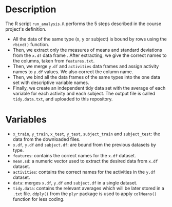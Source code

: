 # Description

The R script `run_analysis.R` performs the 5 steps described in the course project's definition.

* All the data of the same type (x, y or subject) is bound by rows using the `rbind()` function. 
* Then, we extract only the measures of means and standard deviations from the `x.df` data frame . After extracting, we give the correct names to the columns, taken from `features.txt`.
* Then, we merge `y.df` and `activities` data frames and assign activity names to `y.df` values. We also correct the column name.
* Then, we bind all the data frames of the same types into the one data set with descriptive variable names.
* Finally, we create an independent tidy data set with the average of each variable for each activity and each subject. The output file is called `tidy.data.txt`, and uploaded to this repository.

# Variables

* `x_train`, `y_train`, `x_test`, `y_test`, `subject_train` and `subject_test`: the data from the downloaded files.
* `x.df`, `y.df` and `subject.df`: are bound from the previous datasets by type.
* `features`: contains the correct names for the `x.df` dataset.
* `mean.sd`: a numeric vector used to extract the desired data from `x.df` dataset.
* `activities`: contains the correct names for the activities in the `y.df` dataset.
* `data`: merges `x.df`, `y.df` and `subject.df` in a single dataset.
* `tidy.data`: contains the relevant averages which will be later stored in a `.txt` file. `ddply()` from the `plyr` package is used to apply `colMeans()` function for less coding.
